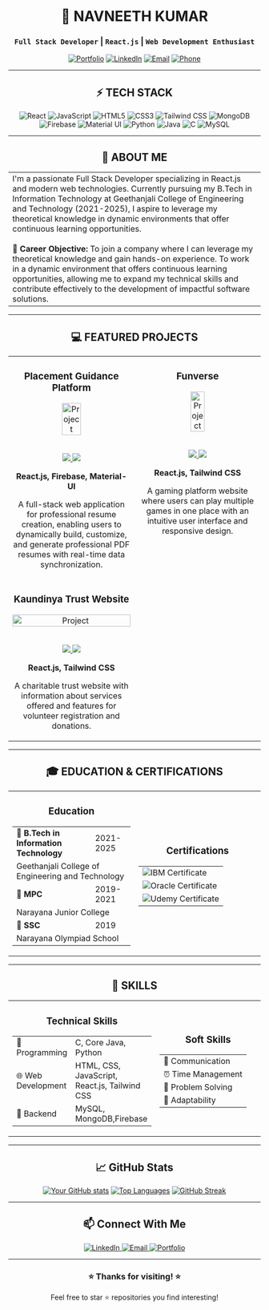 # <div align="center">🚀 NAVNEETH KUMAR</div>

<div align="center">
  
  ### `Full Stack Developer` | `React.js` | `Web Development Enthusiast`
  
  [![Portfolio](https://img.shields.io/badge/Portfolio-navneeth--portfolio.netlify.app-blue?style=for-the-badge)](https://navneeth-portfolio.netlify.app)
  [![LinkedIn](https://img.shields.io/badge/LinkedIn-Connect-blue?style=for-the-badge&logo=linkedin)](https://linkedin.com/in/s-navneeth-kumar-4a04452a3/)
  [![Email](https://img.shields.io/badge/Email-navaneeth3103%40gmail.com-red?style=for-the-badge&logo=gmail)](mailto:navaneeth3103@gmail.com)
  [![Phone](https://img.shields.io/badge/Phone-6281091528-green?style=for-the-badge&logo=whatsapp)](tel:6281091528)
  
</div>

---

## <div align="center">⚡ TECH STACK</div>

<div align="center">
  
  ![React](https://img.shields.io/badge/React-61DAFB?style=for-the-badge&logo=react&logoColor=black)
  ![JavaScript](https://img.shields.io/badge/JavaScript-F7DF1E?style=for-the-badge&logo=javascript&logoColor=black)
  ![HTML5](https://img.shields.io/badge/HTML5-E34F26?style=for-the-badge&logo=html5&logoColor=white)
  ![CSS3](https://img.shields.io/badge/CSS3-1572B6?style=for-the-badge&logo=css3&logoColor=white)
  ![Tailwind CSS](https://img.shields.io/badge/Tailwind_CSS-38B2AC?style=for-the-badge&logo=tailwind-css&logoColor=white)
  ![MongoDB](https://img.shields.io/badge/MongoDB-47A248?style=for-the-badge&logo=mongodb&logoColor=white)
  ![Firebase](https://img.shields.io/badge/Firebase-FFCA28?style=for-the-badge&logo=firebase&logoColor=black)
  ![Material UI](https://img.shields.io/badge/Material--UI-0081CB?style=for-the-badge&logo=material-ui&logoColor=white)
  ![Python](https://img.shields.io/badge/Python-3776AB?style=for-the-badge&logo=python&logoColor=white)
  ![Java](https://img.shields.io/badge/Java-ED8B00?style=for-the-badge&logo=java&logoColor=white)
  ![C](https://img.shields.io/badge/C-00599C?style=for-the-badge&logo=c&logoColor=white)
  ![MySQL](https://img.shields.io/badge/MySQL-4479A1?style=for-the-badge&logo=mysql&logoColor=white)
  
</div>

---

## <div align="center">🔭 ABOUT ME</div>

<table>
  <tr>
    <td>
      <div>
        I'm a passionate Full Stack Developer specializing in React.js and modern web technologies. Currently pursuing my B.Tech in Information Technology at Geethanjali College of Engineering and Technology (2021-2025), I aspire to leverage my theoretical knowledge in dynamic environments that offer continuous learning opportunities.
      </div>
      <br>
      <div>
        <b>🎯 Career Objective:</b> To join a company where I can leverage my theoretical knowledge and gain hands-on experience. To work in a dynamic environment that offers continuous learning opportunities, allowing me to expand my technical skills and contribute effectively to the development of impactful software solutions.
      </div>
    </td>
  </tr>
</table>

---

## <div align="center">💻 FEATURED PROJECTS</div>

<table>
  <tr>
    <td width="50%" valign="top">
      <h3 align="center">Placement Guidance Platform</h3>
      <div align="center">
        <a href="https://placement-guidance.onrender.com/" target="_blank">
          <img src="https://www.noblewomenscollege.edu.in/source/Files/PDF/Students%20Zone/Career%20Gudance.jpg" width="40%" alt="Project"/>
        </a>
        <br>
        <br>
        <p>
          <a href="https://github.com/navneeth31/placement_guidance" target="_blank">
            <img src="https://img.shields.io/badge/Code-View-007396?style=flat-square&logo=github"/>
          </a>
          <a href="https://placement-guidance.onrender.com/" target="_blank">
            <img src="https://img.shields.io/badge/Live-Demo-5C2D91?style=flat-square&logo=heroku"/>
          </a>
        </p>
        <p><strong>React.js, Firebase, Material-UI</strong></p>
        <p>A full-stack web application for professional resume creation, enabling users to dynamically build, customize, and generate professional PDF resumes with real-time data synchronization.</p>
      </div>
    </td>
    <td width="50%" valign="top">
      <h3 align="center">Funverse</h3>
      <div align="center">
        <a href="https://funverse.netlify.app/", target="_blank">
          <img src="https://images.igdb.com/igdb/image/upload/t_logo_med/clbs8.png" width="35%" alt="Project"/>
        </a>
        <br>
        <br>
        <p>
          <a href="https://github.com/navneeth31/funverse" target="_blank">
            <img src="https://img.shields.io/badge/Code-View-007396?style=flat-square&logo=github"/>
          </a>
          <a href="https://funverse.netlify.app/" target="_blank">
            <img src="https://img.shields.io/badge/Live-Demo-5C2D91?style=flat-square&logo=heroku"/>
          </a>
        </p>
        <p><strong>React.js, Tailwind CSS</strong></p>
        <p>A gaming platform website where users can play multiple games in one place with an intuitive user interface and responsive design.</p>
      </div>
    </td>
  </tr>
  <tr>
    <td width="50%" valign="top">
      <h3 align="center">Kaundinya Trust Website</h3>
      <div align="center">
        <a href="#" target="_blank">
          <img src="https://via.placeholder.com/500x300/0d1117/ffffff?text=Kaundinya+Trust" width="100%" alt="Project"/>
        </a>
        <br>
        <br>
        <p>
          <a href="#" target="_blank">
            <img src="https://img.shields.io/badge/Code-View-007396?style=flat-square&logo=github"/>
          </a>
          <a href="https://kaundinya.netlify.app/" target="_blank">
            <img src="https://img.shields.io/badge/Live-Demo-5C2D91?style=flat-square&logo=heroku"/>
          </a>
        </p>
        <p><strong>React.js, Tailwind CSS</strong></p>
        <p>A charitable trust website with information about services offered and features for volunteer registration and donations.</p>
      </div>
    </td>
<!--     <td width="50%" valign="top">
      <h3 align="center">Your Next Project Here!</h3>
      <div align="center">
        <a href="#" target="_blank">
          <img src="https://via.placeholder.com/500x300/0d1117/ffffff?text=Next+Project" width="100%" alt="Project"/>
        </a>
        <br>
        <br>
        <p>
          <a href="#" target="_blank">
            <img src="https://img.shields.io/badge/Let's-Collaborate-ff69b4?style=flat-square&logo=handshake"/>
          </a>
        </p>
        <p>Looking for collaboration opportunities to build innovative solutions with modern web technologies.</p>
      </div>
    </td> -->
  </tr>
</table>

---

## <div align="center">🎓 EDUCATION & CERTIFICATIONS</div>

<table>
  <tr>
    <td width="50%">
      <h3 align="center">Education</h3>
      <div align="center">
        <table>
          <tr>
            <td><b>🏫 B.Tech in Information Technology</b></td>
            <td>2021-2025</td>
          </tr>
          <tr>
            <td colspan="2">Geethanjali College of Engineering and Technology</td>
          </tr>
          <tr>
            <td><b>🏫 MPC</b></td>
            <td>2019-2021</td>
          </tr>
          <tr>
            <td colspan="2">Narayana Junior College</td>
          </tr>
          <tr>
            <td><b>🏫 SSC</b></td>
            <td>2019</td>
          </tr>
          <tr>
            <td colspan="2">Narayana Olympiad School</td>
          </tr>
        </table>
      </div>
    </td>
    <td width="50%">
      <h3 align="center">Certifications</h3>
      <div align="center">
        <table>
          <tr>
            <td>
              <img src="https://img.shields.io/badge/IBM-Python_for_Data_Science-blue?style=for-the-badge&logo=ibm" alt="IBM Certificate"/>
            </td>
          </tr>
          <tr>
            <td>
              <img src="https://img.shields.io/badge/Oracle-Java_Programming-red?style=for-the-badge&logo=oracle" alt="Oracle Certificate"/>
            </td>
          </tr>
          <tr>
            <td>
              <img src="https://img.shields.io/badge/Udemy-Prompt_Engineering_for_AI-purple?style=for-the-badge&logo=udemy" alt="Udemy Certificate"/>
            </td>
          </tr>
        </table>
      </div>
    </td>
  </tr>
</table>

---

## <div align="center">🔧 SKILLS</div>

<table>
  <tr>
    <td width="50%">
      <h3 align="center">Technical Skills</h3>
      <div align="center">
        <table>
          <tr>
            <td>🧠 Programming</td>
            <td>C, Core Java, Python</td>
          </tr>
          <tr>
            <td>🌐 Web Development</td>
            <td>HTML, CSS, JavaScript, React.js, Tailwind CSS</td>
          </tr>
          <tr>
            <td>💾 Backend</td>
            <td>MySQL, MongoDB,Firebase</td>
          </tr>
        </table>
      </div>
    </td>
    <td width="50%">
      <h3 align="center">Soft Skills</h3>
      <div align="center">
        <table>
          <tr>
            <td>💬 Communication</td>
          </tr>
          <tr>
            <td>⏰ Time Management</td>
          </tr>
          <tr>
            <td>🧩 Problem Solving</td>
          </tr>
          <tr>
            <td>🔄 Adaptability</td>
          </tr>
        </table>
      </div>
    </td>
  </tr>
</table>

---

## <div align="center">📈 GitHub Stats</div>

<div align="center">
  
  [![Your GitHub stats](https://github-readme-stats.vercel.app/api?username=YourGitHubUsername&show_icons=true&theme=radical)](https://github.com/YourGitHubUsername)
  [![Top Languages](https://github-readme-stats.vercel.app/api/top-langs/?username=YourGitHubUsername&layout=compact&theme=radical)](https://github.com/YourGitHubUsername)
  [![GitHub Streak](https://github-readme-streak-stats.herokuapp.com/?user=YourGitHubUsername&theme=radical)](https://github.com/YourGitHubUsername)
  
</div>

---

<div align="center">
  
  ## 📫 Connect With Me
  
  <a href="https://linkedin.com/in/s-navneeth-kumar-4a04452a3/">
    <img src="https://img.shields.io/badge/linkedin-%230077B5.svg?&style=for-the-badge&logo=linkedin&logoColor=white" alt="LinkedIn" />
  </a>
  <a href="mailto:navaneeth3103@gmail.com">
    <img src="https://img.shields.io/badge/email-%23D14836.svg?&style=for-the-badge&logo=gmail&logoColor=white" alt="Email" />
  </a>
  <a href="https://navneeth-portfolio.netlify.app">
    <img src="https://img.shields.io/badge/portfolio-%23000000.svg?&style=for-the-badge&logo=react&logoColor=white" alt="Portfolio" />
  </a>
  
</div>

---

<div align="center">
  
  ### ⭐ Thanks for visiting! ⭐
  
  <p>Feel free to star ⭐ repositories you find interesting!</p>
  
</div>
